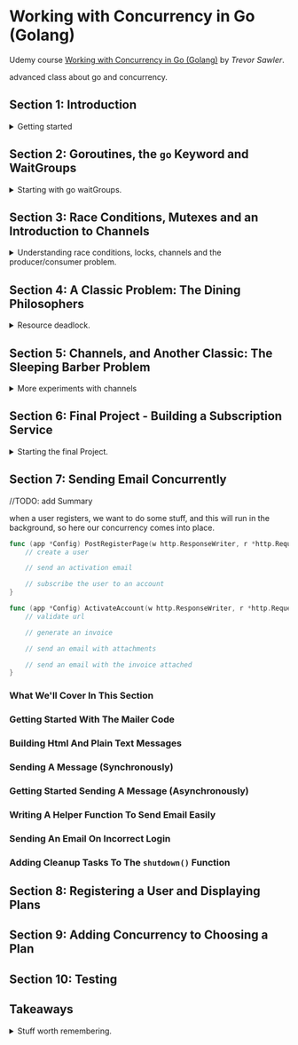 <!--
// cSpell:ignore Sawler gotemplate fatih randomMillseconds taskkill Ldate Lshortfile Ltime
-->

<link rel="stylesheet" type="text/css" href="../markdown-style.css">

# Working with Concurrency in Go (Golang)

Udemy course [Working with Concurrency in Go (Golang)](https://www.udemy.com/course/working-with-concurrency-in-go-golang) by *Trevor Sawler*.

advanced class about go and concurrency.

## Section 1: Introduction

<details>
<summary>
Getting started
</summary>

> Don't communicate by sharing memory, share memory by communicating.

it's easy to run stuff in the background, we simply add `go` and launch a goroutines. but if we wish to communicate between those functions (goroutines), we can use:

1. primitives from go <golang>sync</golang> package
2. locks and mutexes
3. waitGroups
4. channels

we shouldn't use shared memory and complicated synchronization primitives, instead, we should just pass data in channels.\
concurrent programming is hard and error-prone, so if we don't use it, we shouldn't have it. and if we must use it, it should be kept to the minimum.

the course will show the basic types in the sync package: <golang>mutexes</golang> (semaphores) and <golang>waitGroups</golang>. then apply them in three classic computer science problems:

- [Producer/Consumer](https://en.wikipedia.org/wiki/Producer-consumer_problem)
- [Dining Philosophers](https://en.wikipedia.org/wiki/Dining_philosophers_problem)
- [Sleeping Barber](https://en.wikipedia.org/wiki/Sleeping_barber_problem)


then we'll also build a project for ourself, a subscription service that sends emails, generates PDF files and we'll have testing for it.

we install go, visual studio code,the go extension for vsCode (we install all the suggested tools), the gotemplate-syntax extension and make.

</details>

## Section 2: Goroutines, the `go` Keyword and WaitGroups

<details>
<summary>
Starting with go waitGroups.
</summary>

This section will focus on goroutines, how to use them, what are the problems with them, and how to solve the problems.
Goroutines are functions that run in the background (concurrently with other code). they are simple to use, but can create problems.

### Creating GoRoutines and Identifying a Problem

<details>
<summary>
demonstrating a problem with goroutines.
</summary>

we start with the basic main file. and copy the sample code into it.\
actually the <golang>main</golang> itself is a goroutine. goroutines aren't normal processor threads, instead, they are specialized lightweight threads. they are managed by the go scheduler.\
we add a new function "printSomething" that prints whatever is passed to it. to make a function call concurrent, we prefix it with the <golang>go</golang> keyword, then it runs in it's own thread. but if the program concludes before the goroutine completes, then we never see the output.

we can fix this in several ways, and we'll start with the **worst one** - this is by delaying the main thread execution using `time.sleep(1 * time.Second)` to waste time.


```go
package main

import (
	"fmt"
)

func printSomething(s string) {
	fmt.Println(s)
}

func main() {
	// if you run the program with this line uncommented, and the lines 20 commented,
	// everything works as expected
	printSomething("This is the first thing to be printed!")

	// but if you comment out line 15 and uncomment the one below this comment,
	// running the program will (probably) just print out the final message,
	// since the program terminates before the goroutine started by this
	// command does not have time to finish.
	//go printSomething("This is the first thing to be printed!")

	// in order to give the goroutine from line 20 time to finish, we could
	// wait for second by uncommenting the line below, but this is hardly
	// a good solution.
	//time.Sleep(1 * time.Second)

	printSomething("This is the second thing to be printed!")
}
```

</details>

### WaitGroups to the Rescue

<details>
<summary>
Using waitGroups.
</summary>

now lets show why the <golang>sleep</golang> solution is a bad idea, we create a slice (range) of strings called words, we loop over it and call the goroutine. they are all printed, but not it the original order.\
In the real order, we don't know how long an operation will be, so how can we choose how long to wait for? if the list of words was thousands of words, maybe we wouldn't see them all if we just waited a single second. this line of action gets us nowhere, so we introduce <golang>waitGroups</golang> as an alternative.

we create the variable wg of type <golang>sync.WaitGroup</golang>, and we add entries the size of the words slice and after the loop use the <golang>wg.Wait()</golang> operator. we need to modify function to take the workGroup as a pointer, and decrease the value with a deferred command. **WaitGroups shouldn't be copied or modified**.\
if the waitGroup is at zero, then we get an error. they can't be decreased below that value.

```go
package main

import (
	"fmt"
	"sync"
)

func printSomething(s string, wg *sync.WaitGroup) {
	defer wg.Done()

	fmt.Println(s)
}

func main() {
	var wg sync.WaitGroup

	words := []string{
		"alpha",
		"beta",
		"delta",
		"gamma",
		"pi",
		"zeta",
		"eta",
		"theta",
		"epsilon",
	}

	wg.Add(len(words))

	for i, x := range words {
		go printSomething(fmt.Sprintf("%d: %s", i, x), &wg)
	}

	wg.Wait()

	wg.Add(1)
	printSomething("This is the second thing to be printed!", &wg)
}
```

</details>

### Writing Tests with WaitGroups

<details>
<summary>
Testing Goroutines
</summary>

if we have too many entires in the waitGroup and all our goroutines have completed, we won't hang forever. instead, we get a deadlock fatal error - "all goroutines are asleep".

lets look at the testfile.\
we capture the standard output stream from the operating system with <golang>os.Pipe()</golang> and <golang>os.StdOut</golang>. once we finished with the waitGroup, we can close the pipe and read the data from the stream.

```go
package main

import (
	"io"
	"os"
	"strings"
	"sync"
	"testing"
)

func Test_printSomething(t *testing.T) {
	stdOut := os.Stdout

	r, w, _ := os.Pipe()
	os.Stdout = w

	var wg sync.WaitGroup
	wg.Add(1)

	go printSomething("epsilon", &wg)

	wg.Wait()

	_ = w.Close()

	result, _ := io.ReadAll(r)
	output := string(result)

	os.Stdout = stdOut

	if !strings.Contains(output, "epsilon"){
		t.Errorf("Expected to find epsilon, but it is not there")
	}
}
```

</details>

### Challenge 1: Working With WaitGroup

<details>
<summary>
Checking What We learned
</summary>

now we have a challenge, we need to modify the code so that it uses goroutines and prints at the correct order. we also need to add tests!

this it the original code!

```go
package main

import (
	"fmt"
)

var msg string

func updateMessage(s string) {
	msg = s
}

func printMessage() {
	fmt.Println(msg)
}

func main() {

	// challenge: modify this code so that the calls to updateMessage() on lines
	// 28, 30, and 33 run as goroutines, and implement wait groups so that
	// the program runs properly, and prints out three different messages.
	// Then, write a test for all three functions in this program: updateMessage(),
	// printMessage(), and main().

	msg = "Hello, world!"

	updateMessage("Hello, universe!")
	printMessage()

	updateMessage("Hello, cosmos!")
	printMessage()

	updateMessage("Hello, world!")

	printMessage()
}
```

my code is in "\challenges\challenge-1\main.go".

```sh
cd challenges\challenge-1
go run .
go test .
```

#### Solution to Challenge

the solution used package level variables for the waiting group. I hate this.

</details>

</details>

## Section 3: Race Conditions, Mutexes and an Introduction to Channels

<details>
<summary>
Understanding race conditions, locks, channels and the producer/consumer problem.
</summary>

this section covers other issues in concurrent programming: race conditions, locking with <golang>mutex</golang> and <golang>channels</golang>.

<golang>mutex</golang> allows to lock resources that are used by two or more goroutines, and we need to control access to it, and to prevent them from changing the data at the same time. <golang>channels</golang> share data between goroutines (either uniDirectional or biDirectional).

### Race Conditions: An Example

<details>
<summary>
Showing how a race condition can happen.
</summary>

we start by creating a go program with a race condition. we still use <golang>waitGroups</golang>, so we will wait for the operations to finish, but the two updates can still happen in the same time!

```go
package main

import (
	"fmt"
	"sync"
)

var msg string
var wg sync.WaitGroup

func updateMessage(s string) {
	defer wg.Done()
	msg = s
}

func main() {
	msg = "Hello, world!"

	wg.Add(2)
	go updateMessage("Hello, universe!")
	go updateMessage("Hello, cosmos!")
	wg.Wait()

	fmt.Println(msg)

}
```

we can fire the program with the `go run` command, and after running them a few times, we see different results. we can also run `go run -race` and get a warning that we have a race condition.

#### Adding `sync.Mutex` to Our Code

the fixed code adds a <golang>sync.Mutex</golang>, a lock that only one thread can hold.  a mutex should never be copied, and only passed as a pointer.

```go
package main

import (
	"fmt"
	"sync"
)

var msg string
var wg sync.WaitGroup

func updateMessage(s string, m *sync.Mutex) {
	defer wg.Done()

	m.Lock() // take mutex
	msg = s
	m.Unlock() // release mutex
}

func main() {
	msg = "Hello, world!"

	var mutex sync.Mutex

	wg.Add(2)
	go updateMessage("Hello, universe!", &mutex)
	go updateMessage("Hello, cosmos!", &mutex)
	wg.Wait()

	fmt.Println(msg)
}
```

we still have indeterminate order, but no race condition. we can confirm with `go run -race`.

#### Testing For Race Conditions

we can write tests to check our earlier code, we can add the `-race` flag to the `go test` command.

```go
package main

import "testing"

func Test_updateMessage(t *testing.T) {
	msg = "Hello, world!"

	wg.Add(2)
	go updateMessage("x")
	go updateMessage("Goodbye, cruel world!")
	wg.Wait()

	if msg != "Goodbye, cruel world!" {
		t.Error("incorrect value in msg")
	}
}
```

</details>

### A More Complex Example

<details>
<summary>
A more complex example of modifying data with locks.
</summary>

a more complex command, using both <golang>waitGroups</golang> and <golang>mutex</golang> and showing how race conditions can corrupt our data. our program will be an income calculator, we have custom <golang>struct</golang> with two fields. and we will calculate our income for each week and build up a yearly total. we also use the goroutine as an inlined expression, rather than define it outside.\
if we only use waitGroups, each goroutine will read the value and modify it, without knowing that other has modified between reading and writing. we can check for data races and we get a warning.

```go
package main

import (
	"fmt"
	"sync"
)


var wg sync.WaitGroup

type Income struct {
	Source string
	Amount int
}

func main() {
	// variable for bank balance
	var bankBalance int
	var balance sync.Mutex

	// print out starting values
	fmt.Printf("Initial account balance: $%d.00", bankBalance)
	fmt.Println()

	// define weekly revenue
	incomes := []Income{
		{Source: "Main job", Amount: 500},
		{Source: "Gifts", Amount: 10},
		{Source: "Part time job", Amount: 50},
		{Source: "Investments", Amount: 100},
	}

	wg.Add(len(incomes))

	// loop through 52 weeks and print out how much is made; keep a running total
	for i, income := range incomes {

		go func(i int, income Income) {
			defer wg.Done()

			for week := 1; week <= 52; week++ {
				balance.Lock()
				temp := bankBalance
				temp += income.Amount
				bankBalance = temp
				balance.Unlock()
				
				fmt.Printf("On week %d, you earned $%d.00 from %s\n", week, income.Amount, income.Source)
			}
		}(i, income)
	}

	wg.Wait()

	// print out final balance
	fmt.Printf("Final bank balance: $%d.00", bankBalance)
	fmt.Println()
}
```

#### Writing a Test for our Weekly Income Project

we can a test to see the correct amount is being tallied. we know that $(500 + 100 + 50 + 10)* 12 = 34320$, so we test for that number. and again, we need to capture the output.

```go
package main

import (
	"io"
	"os"
	"strings"
	"testing"
)

func Test_main(t *testing.T) {
	stdOut := os.Stdout
	r, w, _ := os.Pipe()
	os.Stdout = w
	main()
	_ = w.Close()
	result, _ := io.ReadAll(r)
	output := string(result)
	os.Stdout = stdOut
	if ! strings.Contains(output, "$34320.00") {
		t.Error("wrong balance returned")
	}
}
```

</details>

### Producer/Consumer - Using Channels For The First Time

<details>
<summary>
The Producer Consumer project about a Pizzeria.
</summary>

the producer-consumer problem (by *Dijkstra*) deals with the issue of having concurrent "writers" who create or produce data and "readers" that need to read or consume the data. the readers must wait until there's data to read.

we start with an outline of the program. our example will describe a pizzeria, with the producers being the pizzeria making pizzas, and the consumers being customers who eat the pizzas. in our example, sometimes we will fail in creating a pizza.\
The important thing is that we use the <golang>channels</golang> with <golang>chan</golang> keyword. we can have a channel of channels!

```go
package main

const NumberOfPizzas = 10

var pizzasMade, pizzasFailed, total int

type Producer struct {
	data chan PizzaOrder
	quit chan chan error
}

type PizzaOrder struct {
	pizzaNumber int
	message     string
	success     bool
}

func main() {
	// seed the random number generator

	// print out a message

	// create a producer

	// run the producer in the background

	// create and run consumer

	// print out the ending message
}
```

#### Getting Started with the Producer - The Pizzeria Function

Now we focus on creating the producer function. we initialize our random number generator with a seed from the <golang>math/rand</golang> package, and we add a module from github to print colored text.

the producer has two fields, a channel of pizza order and a channel of channels of errors. we create the using the <golang>make</golang> function to create the inner channels. we pass the producer to a function that we run as a goroutine.\
**when we are done with a channel, we must close it.**, so we create a function that on the producer type called *Close* that we can use. in the next section, we will use the <golang>select</golang> operator to make decision based on the data in the channel.

```go
package main

import (
	"math/rand"
	"time"

	"github.com/fatih/color"
)

const NumberOfPizzas = 10

var pizzasMade, pizzasFailed, total int

type Producer struct {
	data chan PizzaOrder
	quit chan chan error
}

type PizzaOrder struct {
	pizzaNumber int
	message     string
	success     bool
}

func (p *Producer) Close() error {
	ch := make(chan error)
	p.quit <- ch
	return <-ch
}

func pizzeria(pizzaMaker *Producer) {
	// keep track of which pizza we are making

	// run forever or until we receive a quit notification
	// try to make pizzas
	for {
		// try to make a pizza
		// decision
	}
}

func main() {
	// seed the random number generator
	rand.Seed(time.Now().UnixNano())

	// print out a message
	color.Cyan("The Pizzeria is open for business!")
	color.Cyan("----------------------------------")

	// create a producer
	pizzaJob := &Producer{
		data: make(chan PizzaOrder),
		quit: make(chan chan error),
	}

	// run the producer in the background
	go pizzeria(pizzaJob)

	// create and run consumer

	// print out the ending message
}

```

#### Making a Pizza: the `makePizza` Function

now we create a function that creates a pizza, which returns a pointer a pizzaOrder object. we add some delay to make things easier to see during program execution. we decide that for some cases, the pizza creation failed, and we have different reasons for it to fail.\
if we don't need to create a new pizza, we return a pizza order object without increasing the number.

```go
func (p *Producer) Close() error {
	ch := make(chan error)
	p.quit <- ch
	return <-ch
}

func makePizza(pizzaNumber int) *PizzaOrder {
	pizzaNumber++
	if pizzaNumber <= NumberOfPizzas {
		delay := rand.Intn(5) + 1
		fmt.Printf("Received order #%d!\n", pizzaNumber)

		rnd := rand.Intn(12) + 1
		msg := ""
		success := false

		if rnd < 5 {
			pizzasFailed++
		} else {
			pizzasMade++
		}
		total++

		fmt.Printf("Making pizza #%d. It will take %d seconds....\n", pizzaNumber, delay)
		// delay for a bit
		time.Sleep(time.Duration(delay) * time.Second)

		if rnd <=2 {
			msg = fmt.Sprintf("*** We ran out of ingredients for pizza #%d!", pizzaNumber)
		} else if rnd <= 4 {
			msg = fmt.Sprintf("*** The cook quit while making pizza #%d!", pizzaNumber)
		} else {
			success = true
			msg = fmt.Sprintf("Pizza order #%d is ready!", pizzaNumber)
		}

		p := PizzaOrder{
			pizzaNumber: pizzaNumber,
			message: msg,
			success: success,
		}

		return &p

	}

	return &PizzaOrder{
		pizzaNumber: pizzaNumber,
	}
}

func pizzeria(pizzaMaker *Producer) {
	// keep track of which pizza we are making
	var i = 0

	// run forever or until we receive a quit notification
	// try to make pizzas
	for {
		currentPizza := makePizza(i)
		// try to make a pizza
		// decision
	}
}
```

#### Finishing Up the Producer Code

now we want to listen to the channels we created.

```go
func pizzeria(pizzaMaker *Producer) {
	// keep track of which pizza we are making
	var i = 0

	// run forever or until we receive a quit notification
	// try to make pizzas
	for {
		currentPizza := makePizza(i)
		if currentPizza != nil {
			i = currentPizza.pizzaNumber
			select {
				// we tried to make a pizza (something was sent to the data channel)
				case pizzaMaker.data <- *currentPizza:
				case quitChan:= <- pizzaMaker.quit:
					// close channels
					close(pizzaMaker.data)
					close(quitChan)
					return // exit goroutine
			}
		}
	}
}
```

the program still doesn't work as we wanted, since we don't wait for a the goroutine, and we haven't created consumers.

#### Creating and Running the Consumer: Ordering a Pizza

we head back to the `main()` function. we want to create a consumer.
we loop over the channel of pizza orders, and if we're done with the orders, we close the channel.

```go
func main() {
	// seed the random number generator
	rand.Seed(time.Now().UnixNano())

	// print out a message
	color.Cyan("The Pizzeria is open for business!")
	color.Cyan("----------------------------------")

	// create a producer
	pizzaJob := &Producer{
		data: make(chan PizzaOrder),
		quit: make(chan chan error),
	}

	// run the producer in the background
	go pizzeria(pizzaJob)

	// create and run consumer
	for i := range pizzaJob.data {
		if i.pizzaNumber <= NumberOfPizzas {
			if i.success {
				color.Green(i.message)
				color.Green("Order #%d is out for delivery!", i.pizzaNumber)
			} else {
				color.Red(i.message)
				color.Red("The customer is really mad!")
			}
		} else {
			color.Cyan("Done making pizzas...")
			err := pizzaJob.Close()
			if err != nil {
				color.Red("*** Error closing channel!", err)
			}
		}
	}

	// print out the ending message
}

```
#### Finishing up Our Producer/Consumer Project

we can also add a finishing message to make sure all our producers finished. we use the `switch` statement.

```go
	// ... the code from above
	// print out the ending message
	color.Cyan("-----------------")
	color.Cyan("Done for the day.")

	color.Cyan("We made %d pizzas, but failed to make %d, with %d attempts in total.", pizzasMade, pizzasFailed, total)

	switch {
	case pizzasFailed > 9:
		color.Red("It was an awful day...")
	case pizzasFailed >= 6:
		color.Red("It was not a very good day...")
	case pizzasFailed >= 4:
		color.Yellow("It was an okay day....")
	case pizzasFailed >= 2:
		color.Yellow("It was a pretty good day!")
	default:
		color.Green("It was a great day!")
	}
```

</details>

</details>

## Section 4: A Classic Problem: The Dining Philosophers

<details>
<summary>
Resource deadlock.
</summary>

Another classic problem, also by *Dijkstra*, meant to show resource deadlock. this time we'll go back to using the <golang>sync</golang> package.

### Getting Started With The Problem

<details>
<summary>
introducing the problem.
</summary>

> The Dining Philosophers problem is well known in computer science circles. Five philosophers, numbered from 0 through 4, live in a house where the table is laid for them.\
> each philosopher has their own place at the table. Their only difficulty – besides those of philosophy – is that the dish served is a very difficult kind of spaghetti which has to be eaten with two forks. There are two forks next to each plate, so that presents no difficulty.\
> As a consequence, however, this means that no two neighbors may be eating simultaneously, since there are five philosophers and five forks.

we start with the problem statement, and create an outline for the program. we create data structures for our objects. a philosopher needs to have two specific forks in order to eat. we define some variables:

- how many times does each philosopher needs to eat before he's done.
- a delay between each time a philosopher eats
- the time it takes for the philosopher to eat
- some delay


```go
package main

import (
	"fmt"
	"sync"
	"time"
)

// Philosopher is a struct which stores information about a philosopher.
type Philosopher struct {
	name      string
	rightFork int
	leftFork  int
}

// philosophers is list of all philosophers.
var philosophers = []Philosopher{
	{name: "Plato", leftFork: 4, rightFork: 0},
	{name: "Socrates", leftFork: 0, rightFork: 1},
	{name: "Aristotle", leftFork: 1, rightFork: 2},
	{name: "Pascal", leftFork: 2, rightFork: 3},
	{name: "Locke", leftFork: 3, rightFork: 4},
}

// Define a few variables.
var hunger = 3                  // how many times a philosopher eats
var eatTime = 1 * time.Second   // how long it takes to eatTime
var thinkTime = 3 * time.Second // how long a philosopher thinks
var sleepTime = 1 * time.Second // how long to wait when printing things out

func main() {
	// print out a welcome message
	fmt.Println("Dining Philosophers Problem")
	fmt.Println("---------------------------")
	fmt.Println("The table is empty.")

	// start the meal
	dine()

	// print out finished message
	fmt.Println("The table is empty.")

}
```

the important functions are `dine()` (the driver function) and `diningProblem()` goroutine. we have a waitGroup to count the number of hungry philosophers (when it's down to zero, we're done), a waitGroup to wait until all philosophers are seated at the table, and a map of mutexes for each fork.\


```go
func dine() {
	// wg is the WaitGroup that keeps track of how many philosophers are still at the table. When it reaches zero, everyone is finished eating and has left. We add 5 (the number of philosophers) to this wait group.
	wg := &sync.WaitGroup{}
	wg.Add(len(philosophers))

	// We want everyone to be seated before they start eating, so create a WaitGroup for that, and set it to 5.
	seated := &sync.WaitGroup{}
	seated.Add(len(philosophers))

	// forks is a map of all 5 forks. Forks are assigned using the fields leftFork and rightFork in the Philosopher type. Each fork, then, can be found using the index (an integer), and each fork has a unique mutex.
	var forks = make(map[int]*sync.Mutex)
	for i := 0; i < len(philosophers); i++ {
		forks[i] = &sync.Mutex{}
	}

	// Start the meal by iterating through our slice of Philosophers.
	for i := 0; i < len(philosophers); i++ {
		// fire off a goroutine for the current philosopher
		go diningProblem(philosophers[i], wg, forks, seated)
	}

	// Wait for the philosophers to finish. This blocks until the wait group is 0.
	wg.Wait()
}
```
each philosophers is represented by a goroutine, which when completed, means the philosopher finished eating.

```go
// diningProblem is the function fired off as a goroutine for each of our philosophers. It takes one philosopher, our WaitGroup to determine when everyone is done, a map containing the mutexes for every fork on the table, and a WaitGroup used to pause execution of every instance of this goroutine until everyone is seated at the table.
func diningProblem(philosopher Philosopher, wg *sync.WaitGroup, forks map[int]*sync.Mutex, seated *sync.WaitGroup) {
	defer wg.Done()
}
```

</details>

### Implementing the `diningProblem` Logic

<details>
<summary>
Doing the actual work
</summary>

now we want the philosophers to actually eat. we first have them seated (which means all goroutines have started). and now each philosopher can try grabbing the forks (there is a specific order for this to happen to avoid a logical deadlock).


```go
func diningProblem(philosopher Philosopher, wg *sync.WaitGroup, forks map[int]*sync.Mutex, seated *sync.WaitGroup) {
	defer wg.Done()

	// seat the philosopher at the table
	fmt.Printf("%s is seated at the table.\n", philosopher.name)
	
	// Decrement the seated WaitGroup by one.
	seated.Done()

	// Wait until everyone is seated.
	seated.Wait()

	// Have this philosopher eatTime and thinkTime "hunger" times (3).
	for i := hunger; i > 0; i-- {
		// Get a lock on the left and right forks. We have to choose the lower numbered fork first in order to avoid a logical race condition, which is not detected by the -race flag in tests; 
		// if we don't do this, we have the potential for a deadlock, since two philosophers will wait endlessly for the same fork.
		// Note that the goroutine will block (pause) until it gets a lock on both the right and left forks.
		if philosopher.leftFork > philosopher.rightFork {
			forks[philosopher.rightFork].Lock()
			fmt.Printf("\t%s takes the right fork.\n", philosopher.name)
			forks[philosopher.leftFork].Lock()
			fmt.Printf("\t%s takes the left fork.\n", philosopher.name)
		} else {
			forks[philosopher.leftFork].Lock()
			fmt.Printf("\t%s takes the left fork.\n", philosopher.name)
			forks[philosopher.rightFork].Lock()
			fmt.Printf("\t%s takes the right fork.\n", philosopher.name)
		}
		
		// By the time we get to this line, the philosopher has a lock (mutex) on both forks.
		fmt.Printf("\t%s has both forks and is eating.\n", philosopher.name)
		time.Sleep(eatTime)

		// The philosopher starts to think, but does not drop the forks yet.
		fmt.Printf("\t%s is thinking.\n", philosopher.name)
		time.Sleep(thinkTime)

		// Unlock the mutexes for both forks.
		forks[philosopher.leftFork].Unlock()
		forks[philosopher.rightFork].Unlock()

		fmt.Printf("\t%s put down the forks.\n", philosopher.name)
	}

	// The philosopher has finished eating, so print out a message.
	fmt.Println(philosopher.name, "is satisfied.")
	fmt.Println(philosopher.name, "left the table.")
}
```

</details>

### Challenge 2: Printing Out The Order in Which the Meal is Finished

<details>
<summary>
Checking What We learned
</summary>

the challenge is to take the existing code, and modify it so that we keep a record of the order in which they finished eating, so we need to lock something.

my code is in "\challenges\challenge-2\main.go".

1. I created a slice of strings, and checked for each iteration if this was the final one, and if so, pushed the name into the array, however, this can lead to a race condition, if two philosophers need finished at the same time and aren't sharing a fork.
2. instead, I created a new mutex, which is taken after the hunger loop, and appends the name of the philosopher to it.

this is the same as the solution provided in the course.
</details>

### Writing a Test for Our Program

<details>
<summary>
adding some tests.
</summary>

we add a test file that tests the `dine` function. we test it with zero delay values, and with varying delays as well.

</details>

</details>

## Section 5: Channels, and Another Classic: The Sleeping Barber Problem

<details>
<summary>
More experiments with channels
</summary>

More focus on <golang>channels</golang>, which are a means to communicate with and from goroutines. they can buffered or unbuffered. a channel must be closed after use. the channel only accepts one kind of data.\
later, we will implement the sleeping barbershop problem, and even go further with it!

### Introduction to Channels

<details>
<summary>
Simple Channels program
</summary>

a simple application to demonstrate the use of channels. we create a ping-pong application, which will communicate with two channels, and print one response for each input from the user, until the user quits the problem by supplying the "Q" input.\
The user writes a string, and the program writes it back in upper-case.

```go
package main

import (
	"fmt"
	"strings"
)

// shout has two parameters: a receive only chan ping, and a send only chan pong.
// Note the use of <- in function signature. It simply takes whatever string it gets from the ping channel, 
// converts it to uppercase and appends a few exclamation marks, and then sends the transformed text to the pong channel.
func shout(ping <-chan string, pong chan<- string) {
	for {
		// read from the ping channel. Note that the GoRoutine waits here -- it blocks until something is received on this channel.
		s := <-ping

		pong <- fmt.Sprintf("%s!!!", strings.ToUpper(s))
	}
}

func main() {
	// create two channels. Ping is what we send to, and pong is what comes back.
	ping := make(chan string)
	pong := make(chan string)

	// start a goroutine
	go shout(ping, pong)

	fmt.Println("Type something and press ENTER (enter Q to quit)")

	for {
		// print a prompt
		fmt.Print("-> ")

		// get user input
		var userInput string
		_, _ = fmt.Scanln(&userInput)

		if userInput == strings.ToLower("q") {
			// jump out of for loop
			break
		}

		// send userInput to "ping" channel
		ping <- userInput

		// wait for a response from the pong channel. 
		// Again, program blocks (pauses) until it receives something from that channel.
		response := <-pong

		// print the response to the console.
		fmt.Println("Response:", response)
	}

	fmt.Println("All done. Closing channels.")

	// close the channels
	close(ping)
	close(pong)
}
```

notice that at the end of the program we close both channels. we do this to avoid resource leaks.

we can define our channels as being "receive only" or "send only". we simply put the `<-` before or after the <golang>chan</golang> keyword. in this case "ping" is a receive-only channel, and pong is "send-only".\

```go
func shout(ping <-chan string, pong chan<- string) {
	// ....
}
```

reading from a channel has an optional parameter, a boolean that tells us if the channel is healthy. if the value is false, then the channel was already closed.

</details>

### The `select` Statement

<details>
<summary>
The select statement with channels
</summary>

we have two function (which we will use a goroutines) that will write to a channel, the main function will listen to the channels with a <golang>select</golang> statement. we can read from the same channel in multiple statements,  and either of them can be chosen. we can have a default case to avoid a deadlock, but it can lead to an busy-waiting and wasting CPU.

```go
package main

import (
	"fmt"
	"time"
)

func server1(ch chan string) {
	for {
		time.Sleep(6 * time.Second)
		ch <- "This is from server 1"
	}
}

func server2(ch chan string) {
	for {
		time.Sleep(3 * time.Second)
		ch <- "This is from server 2"
	}
}

func main() {
	fmt.Println("Select with channels")
	fmt.Println("--------------------")

	channel1 := make(chan string)
	channel2 := make(chan string)

	go server1(channel1)
	go server2(channel2)

	for {
		select {
		// because we have multiple cases listening to the same channels, random ones are selected
		case s1 := <-channel1:
			fmt.Println("Case one:", s1)
		case s2 := <-channel1:
			fmt.Println("Case two:", s2)
		case s3 := <-channel2:
			fmt.Println("Case three:", s3)
		case s4 := <-channel2:
			fmt.Println("Case four:", s4)
		// default:
			// avoiding deadlock
		}
	}
}
```

</details>

### Buffered Channels

<details>
<summary>
channels that hold more than a single piece of data.
</summary>

a channel can contain more than one value. this makes the channel able to hold more values: `ch := make(chan int, 10)`. while there is space in the buffer, we don't need to wait for someone to read from the channel before writing into it.

```go
package main

import (
	"fmt"
	"time"
)

func listenToChan(ch chan int) {
	for {
		// print a got data message
		i := <-ch
		fmt.Println("Got", i, "from channel")

		// simulate doing a lot of work
		time.Sleep(1 * time.Second)
	}
}

func main() {
	ch := make(chan int, 10)

	go listenToChan(ch)

	for i := 0; i <= 100; i++ {
		// the first 10 times through this loop, things go quickly; after that, things slow down.
		fmt.Println("sending", i, "to channel...")
		ch <- i
		fmt.Println("sent", i, "to channel!")
	}

	fmt.Println("Done!")
	close(ch)
}
```
</details>

### The Sleeping Barber Project

<summary>
Another problem by Dijkstra.
</summary>
<details>


> - A barber goes to work in a barbershop with a waiting room with a fixed number of seats.
> - If no one is in the waiting room, the barber goes to sleep.
> - When a client shows up, if there are no seats available, they leave.
> - If there is a seat available, and the barber is sleeping, the client wakes the barber up and gets a haircut.
> - If the barber is busy, the client takes a seat and wait their turn.
> - Once the shop closes, no more clients are allowed in, but the barber has to stay until everyone who is waiting gets a haircut.

the point of this program in this course is that we don't need to use primitives. we can use channels instead.\
As always, we first define the outline for the application.

```go
package main

// This is a simple demonstration of how to solve the Sleeping Barber dilemma, a classic computer science problem which illustrates the complexities that arise when there are multiple operating system processes.
// Here, we have a finite number of barbers, a finite number of seats in a waiting room, a fixed length of time the barbershop is open, and clients arriving at (roughly) regular intervals.
// When a barber has nothing to do, he or she checks the waiting room for new clients, and if one or more is there, a haircut takes place. Otherwise, the barber goes to sleep until a new client arrives.


// variables

func main() {
	// seed our random number generator

	// print welcome message

	// create channels if we need any

	// create the barbershop

	// add barbers

	// start the barbershop as a goroutine

	// add clients

	// block until the barbershop is closed
}
```

#### Defining some Variables, the Barbershop, and Getting Started with the Code

we define some data structures, such as BarberShop (the course has it in a different file), and we assign values to our variables:

- seating capacity
- customer arrival rate
- duration to cut each haircut

we start with seeding the random number generator and we write some colored text.\
we want some channels, one for clients - buffered to allow more than one. and a channel that marks that we are done for the day.

```go
import (
	"math/rand"
	"time"

	"github.com/fatih/color"
)

// different file
type BarberShop struct {
	ShopCapacity    int
	HairCutDuration time.Duration
	NumberOfBarbers int
	BarbersDoneChan chan bool
	ClientsChan     chan string
	Open            bool
}

// variables
var seatingCapacity = 10
var arrivalRate = 100
var cutDuration = 1000 * time.Millisecond
var timeOpen = 10 * time.Second

func main() {
	// seed our random number generator
	rand.Seed(time.Now().UnixNano())

	// print welcome message
	color.Yellow("The Sleeping Barber Problem")
	color.Yellow("---------------------------")

	// create channels if we need any
	clientChan := make(chan string, seatingCapacity)
	doneChan := make(chan bool)

	// create the barbershop
	shop := BarberShop{
		ShopCapacity: seatingCapacity,
		HairCutDuration: cutDuration,
		NumberOfBarbers: 0,
		ClientsChan: clientChan,
		BarbersDoneChan: doneChan,
		Open: true,
	}

	color.Green("The shop is open for the day!")

	// add barbers

	// start the barbershop as a goroutine

	// add clients

	// block until the barbershop is closed
}
```

next time we'll define a barber as a goroutine.

#### Adding a Barber

now we define the `addBarber` function, with the BarberShop pointer as the receiver. it itself launches a goroutine, but the calling code doesn't launch this such.\
there is a loop with a break condition, and we listen on a channel with the second parameter (which will be false once the channel is closed). when the shop is closed and there are no customers in the channel, we decrease the number of barbers in the shop. if there are no customers, the barber goes to sleep, and will sleep until there is a customer or the shop closes.

```go
func (shop *BarberShop) addBarber(barber string) {
	shop.NumberOfBarbers++

	go func() {
		isSleeping := false
		color.Yellow("%s goes to the waiting room to check for clients.", barber)

		for {
			// if there are no clients, the barber goes to sleep
			if len(shop.ClientsChan) == 0 {
				color.Yellow("There is nothing to do, so %s takes a nap.", barber)
				isSleeping = true
			}

			client, shopOpen := <-shop.ClientsChan

			if shopOpen {
				if isSleeping {
					color.Yellow("%s wakes %s up.", client, barber)
					isSleeping = false
				}
				// cut hair
				shop.cutHair(barber, client)
			} else {
				// shop is closed, so send the barber home and close this goroutine
				shop.sendBarberHome(barber)
				return
			}
		}
	}()
}

func (shop *BarberShop) cutHair(barber, client string) {
	color.Green("%s is cutting %s's hair.", barber, client)
	time.Sleep(shop.HairCutDuration)
	color.Green("%s is finished cutting %s's hair.", barber, client)
}

func (shop *BarberShop) sendBarberHome(barber string) {
	color.Cyan("%s is going home.", barber)
	shop.BarbersDoneChan <- true
}
```
#### Starting the Barbershop as a Goroutine

In the main function, we add a goroutine that will wake up a after a specified time and close the shop. we use the <golang>time.After()</golang> function for this. we have a channel saying the shop is in the process of closing, and a channel saying the shop is closed.

```go
func main() {
	// seed our random number generator
	rand.Seed(time.Now().UnixNano())

	// print welcome message
	color.Yellow("The Sleeping Barber Problem")
	color.Yellow("---------------------------")

	// create channels if we need any
	clientChan := make(chan string, seatingCapacity)
	doneChan := make(chan bool)

	// create the barbershop
	shop := BarberShop{
		ShopCapacity:    seatingCapacity,
		HairCutDuration: cutDuration,
		NumberOfBarbers: 0,
		ClientsChan:     clientChan,
		BarbersDoneChan: doneChan,
		Open:            true,
	}

	color.Green("The shop is open for the day!")

	// add barbers
	shop.addBarber("Frank")

	// start the barbershop as a goroutine
	shopClosing := make(chan bool)
	closed := make(chan bool)

	go func() {
		<-time.After(timeOpen)
		shopClosing <- true
		shop.closeShopForDay()
		closed <- true
	}()

	// add clients

	// block until the barbershop is closed

	time.Sleep(5 * time.Second)
}
```

more interesting, we add a function on the barbershop to close the shop and wait for all the remaining barbers in the shop to be done. then we close the channel and print a message.

```go
func (shop *BarberShop) closeShopForDay() {
	color.Cyan("Closing shop for the day.")

	close(shop.ClientsChan)
	shop.Open = false

	for a := 1; a <= shop.NumberOfBarbers; a++ {
		<-shop.BarbersDoneChan
	}

	close(shop.BarbersDoneChan)

	color.Green("---------------------------------------------------------------------")
	color.Green("The barbershop is now closed for the day, and everyone has gone home.")
}
```

#### Sending Clients to the Shop

time to add clients, people who would go to the shop and get a haircut. in the main function, we add a goroutine. if the shop is closing or closed, the goroutine finishes (returns), if not, for each random period of time (defined by the arrival rate), we call a new function to add a client. we also replace our sleep delay at the end of the program with a read from the barbershop closed channel.

```go
func main() {
	//..

	// add clients
	i := 1

	go func() {
		for {
			// get a random number with average arrival rate
			randomMillseconds := rand.Int() % (2 * arrivalRate)
			select {
			case <-shopClosing:
				return
			case <-time.After(time.Millisecond * time.Duration(randomMillseconds)):
				shop.addClient(fmt.Sprintf("Client #%d", i))
				i++
			}
		}
	}()

	// block until the barbershop is closed
	<-closed
}
```

if there is a client, we also need to check the waiting room capacity. if the selector matches the channel, the client is added to waiting queue, if the channel is full, then we match the default case is matched and we don't add the client. 

```go
func (shop *BarberShop) addClient(client string) {
	// print out a message
	color.Green("*** %s arrives!", client)

	if shop.Open {
		select {
		case shop.ClientsChan <- client:
			color.Yellow("%s takes a seat in the waiting room.", client)
		default:
			color.Red("The waiting room is full, so %s leaves.", client)
		}
	} else {
		color.Red("The shop is already closed, so %s leaves!", client)
	}
}
```

#### Trying Things out

we can run the program and see the output, the color really help us. we can change the seating capacity or add more barbers to work in the shop. 

</details>

</details>

## Section 6: Final Project - Building a Subscription Service

<details>
<summary>
Starting the final Project.
</summary>

A fake application that sells subscriptions, with an API and backend.

### Setting Up A Simple Web Application

<details>
<summary>
The Project Outline and getting imports
</summary>

we start with setting the project as a web application. we set it up in a new folder "final-project" and create the structure.

```sh
mkdir final-project
cd final-project
go mod init final-project
mkdir cmd
mkdir cmd/web
touch cmd/web/main.go
```

we start with the main file of the package - "main.go", we define constants with <golang>const</golang> and write the outline of the program.


- database connection
- <golang>channels</golang>
- <golang>waitGroups</golang>
- application config
- listen to web connections
- manage sessions (user logins)
- set up mail

```go
package main

const webPort = "80"

func main() {
	// connect to the database

	// create sessions

	// create channels

	// create waitGroup

	// set up the application config

	// set up mail

	// listen for web connections
}
```

for the database, we will use PostgresSQL. for session management we will use the package by Alex Edwards with redis store and the go-chi routing package. we can download the packages with `go get`.


```sh
go get github.com/jackc/pgconn
go get github.com/jackc/pgx/v4
go get github.com/alexedwards/scs/v2
go get github.com/alexedwards/scs/redisstore
go get github.com/go-chi/chi/v5
go get github.com/go-chi/chi/v5/middleware
```

</details>

### Setting Up Our Docker Development Environment

<details>
<summary>
Adding containers using docker compose
</summary>

since we're using packages for Postgres and Redis, we can run them as docker containers. we add a docker compose file to our project. mailhog is a dummy mail server.

```yaml
version: '3'

services:
  # start Postgres, and ensure that data is stored to a mounted volume
  postgres:
    image: 'postgres:14.2'
    ports:
      - "5432:5432"
    restart: always
    environment:
      POSTGRES_USER: postgres
      POSTGRES_PASSWORD: password
      POSTGRES_DB: concurrency
    volumes:
      - ./db-data/postgres/:/var/lib/postgresql/data/

  #  start Redis, and ensure that data is stored to a mounted volume
  redis:
    image: 'redis:alpine'
    ports:
      - "6379:6379"
    restart: always
    volumes:
      - ./db-data/redis/:/data

  #  start mailhog
  mailhog:
    image: 'mailhog/mailhog:latest'
    ports:
      - "1025:1025"
      - "8025:8025"
    restart: always
```

we also create some folder to store the data.

```sh
mkdir db-data
mkdir db-data/postgres
mkdir db-data/redis
```

now we can run the `docker-compose up -d` to spin up the containers. this will also populate the folders with data. we can also use a database client like BeeKeeper to view the data.
</details>

### Adding Postgres

<details>
<summary>
Connecting to the database.
</summary>

now we connect to the database from our go application. we first make sure we can connect via our client. once we make sure our database is up, we start adding functions to connect to the database, we set 10 retries to connect to the database.

```go
func initDB() *sql.DB {
	conn := connectToDB()
	if conn == nil {
		log.Panic("can't connect to database")
	}
	return conn
}

func connectToDB() *sql.DB {
	counts := 0

	dsn := os.Getenv("DSN")

	for {
		connection, err := openDB(dsn)
		if err != nil {
			log.Println("postgres not yet ready...")
		} else {
			log.Print("connected to database!")
			return connection
		}

		if counts > 10 {
			return nil
		}

		log.Print("Backing off for 1 second")
		time.Sleep(1 * time.Second)
		counts++
		continue
	}
}

func openDB(dsn string) (*sql.DB, error) {
	db, err := sql.Open("pgx", dsn)
	if err != nil {
		return nil, err
	}

	err = db.Ping()
	if err != nil {
		return nil, err
	}

	return db, nil
}
```

we also need to import the packages, we use `_` to import without using in the code.

</details>

### Setting Up A Makefile

<details>
<summary>
Making our life easier using makefile.
</summary>

we can use a makefile (different ones for linux and windows). we store them in the project root folder.

> - `@` suppresses the normal 'echo' of the command that is executed.
> - `-` means ignore the exit status of the command that is executed (normally, a non-zero exit status would stop that part of the build).
> - `+` means 'execute this command under make -n' (or `make -t` or `make -q`) when commands are not normally executed.

```makefile
BINARY_NAME=my_app
PG_PASS=
DSN="host=localhost port=5432 user=postgres password=${PG_PASS}  dbname=concurrency sslmode=disable timezone=UTC connect_timeout=5"
REDIS="127.0.0.1:6379"

## build: Build binary
build:
	@echo "Building..."
	env CGO_ENABLED=0  go build -ldflags="-s -w" -o ${BINARY_NAME} ./cmd/web
	@echo "Built!"

## run: builds and runs the application
run: build
	@echo "Starting..."
	@env DSN=${DSN} REDIS=${REDIS} ./${BINARY_NAME} &
	@echo "Started!"

## clean: runs go clean and deletes binaries
clean:
	@echo "Cleaning..."
	@go clean
	@rm ${BINARY_NAME}
	@echo "Cleaned!"

## start: an alias to run
start: run

## stop: stops the running application
stop:
	@echo "Stopping..."
	@-pkill -SIGTERM -f "./${BINARY_NAME}"
	@echo "Stopped!"

## restart: stops and starts the application
restart: stop start

## test: runs all tests
test:
	go test -v ./...
```

and for windows
```makefile
PG_PASS=
DSN=host=localhost port=5432 user=postgres password=${PG_PASS} dbname=concurrency sslmode=disable timezone=UTC connect_timeout=5
BINARY_NAME=my_app.exe
REDIS="127.0.0.1:6379"

## build: builds all binaries
build:
	@go build -o ${BINARY_NAME} ./cmd/web
	@echo back end built!

run: build
	@echo Starting...
	set "DSN=${DSN}"
	set "REDIS=${REDIS}"
	start /min cmd /c ${BINARY_NAME} &
	@echo back end started!

clean:
	@echo Cleaning...
	@DEL ${BINARY_NAME}
	@go clean
	@echo Cleaned!

start: run

stop:
	@echo "Stopping..."
	@taskkill /IM ${BINARY_NAME} /F
	@echo Stopped back end

restart: stop start

test:
	@echo "Testing..."
	go test -v ./...
```

we can run `make start` to run the application and see that we connect to the postgres application.

</details>

### Adding Sessions & Redis

<details>
<summary>
Connecting To Redis for session management.
</summary>

we next want to connect to Redis and set up the user sessions. we create function to create a session manager, and one to connect to Redis. we also set up an inline function using environment variables, which we can define in the makefile.\
when we create sessions, we set the storage to redis and define some nice defaults.

```go

func initSession() *scs.SessionManager {
	// set up session
	session := scs.New()
	session.Store = redisstore.New(initRedis())
	session.Lifetime = 24 * time.Hour
	session.Cookie.Persist = true
	session.Cookie.SameSite = http.SameSiteLaxMode
	session.Cookie.Secure = true

	return session
}

func initRedis() *redis.Pool {
	redisPool := &redis.Pool{
		MaxIdle: 10,
		Dial: func() (redis.Conn, error) {
			return redis.Dial("tcp", os.Getenv("REDIS"))
		},
	}

	return redisPool
}
```
</details>

### Setting Up The Application Config

<details>
<summary>
adding a configuration type.
</summary>

we create a new file "config.go" in the main package. this file contains the application configuration, starting with the session manager, database manager, loggers and a waitGroup pointer.\
we will add more to it as we go.

```go
package main

import (
	"database/sql"
	"log"
	"sync"

	"github.com/alexedwards/scs/v2"
)

type Config struct {
	Session  *scs.SessionManager
	DB       *sql.DB
	InfoLog  *log.Logger
	ErrorLog *log.Logger
	Wait     *sync.WaitGroup
}
```

and we update our main file to populate the configuration file with the data we already have. we also setup the loggers, pointing them to the standard out with a prefix and additional data (time and source code location).

```go
func main() {
	// connect to the database
	db := initDB()

	// create sessions
	session := initSession()

	// create loggers
	infoLog := log.New(os.Stdout, "INFO\t", log.Ldate|log.Ltime)
	errorLog := log.New(os.Stdout, "ERROR\t", log.Ldate|log.Ltime|log.Lshortfile)

	// create channels

	// create waitGroup
	wg := sync.WaitGroup{}

	// set up the application config
	app := Config{
		Session:  session,
		DB:       db,
		InfoLog:  infoLog,
		ErrorLog: errorLog,
		Wait:     &wg,
	}

	// set up mail

	// listen for web connections
}
```
</details>

### Setting Up A Route & Handler For The Home Page, And Starting The Web Server

<details>
<summary>
Setting up the server and handlers.
</summary>

our application still doesn't work. we have unused variables and we are missing handlers and we aren't listen to wee connections.

in the "cmd/web" folder, we add a "handlers.go" file, and a "routes" file

```sh
touch cmd/web/handlers.go
touch cmd/web/routes.go
```

in the handlers file, we set up a receiver function on the config type, it will take a response writer and a request.

```go
package main

import "net/http"

func (app *Config) HomePage(w http.ResponseWriter, r *http.Request) {
	
}
```

in the routes file, we set up a <golang>mux</golang> router from the <golang>go-chi</golang> package, which will work the middleware and set routes for the paths. the root path will return the homepage.

```go
package main

import (
	"net/http"

	"github.com/go-chi/chi/v5"
	"github.com/go-chi/chi/v5/middleware"
)

func (app *Config) routes() http.Handler {
	// create router
	mux := chi.NewRouter()

	// set up middleware
	mux.Use(middleware.Recoverer)

	// define application routes
	mux.Get("/", app.HomePage)

	return mux
}
```

finally, we add a function to "main.go"  to listen and serve web pages. it will listen on the port 80, and we use the routes function as the server handler.

```go
func (app *Config) serve() {
	// start http server
	srv := &http.Server{
		Addr: fmt.Sprintf(":%s", webPort),
		Handler: app.routes(),
	}

	app.InfoLog.Println("Starting web server...")
	err := srv.ListenAndServe()
	if err != nil {
		log.Panic(err)
	}
}
```

at this point, we should be able to run the application, but we don't render a response.
</details>

### Setting Up Templates And Building A Render Function

<details>
<summary>
render a template http response.
</summary>

now we want to have our application serve web pages for us. we have some templates in the source code, which we add to a new folder.

```sh
mkdir cmd/web/templates
```

they are gohtml files which use go-syntax to evaluate into html pages. the "base.layout.html" defines the html structure, with other files handling more stuff like header, footer, navigation, alerts. and allowing for different content

- `template` - call a sub-template
  - `include` - is helm extension
  - `block` - like template, but with defaults
- `define` - sub-template (acts like a function)

we add a new file "render.go" which will handle general rendering of template files.\
inside this file we have the templates path as a variable (so we could change it for testing), and a general struct for passing data into templates. this includes general data and user specific data.\
We start with the render function, taking a response writer, the requests, the name of the template, and the template data struct. we always need to have some templates, no matter which page we're rendering. this files we be parsed and render using the <golang>http/template</golang> package.

```go
package main

import (
	"fmt"
	"html/template"
	"net/http"
	"time"
)

var pathToTemplates = "./cmd/web/templates"

type TemplateData struct {
	StringMap     map[string]string
	IntMap        map[string]int
	FloatMap      map[string]float64
	Data          map[string]any
	Flash         string
	Warning       string
	Error         string
	Authenticated bool
	Now           time.Time
	// User *data.User
}

func (app *Config) render(w http.ResponseWriter, r *http.Request, t string, td *TemplateData) {
	partials := []string{
		fmt.Sprintf("%s/base.layout.gohtml", pathToTemplates),
		fmt.Sprintf("%s/header.partial.gohtml", pathToTemplates),
		fmt.Sprintf("%s/navbar.partial.gohtml", pathToTemplates),
		fmt.Sprintf("%s/footer.partial.gohtml", pathToTemplates),
		fmt.Sprintf("%s/alerts.partial.gohtml", pathToTemplates),
	}

	var templateSlice []string
	templateSlice = append(templateSlice, fmt.Sprintf("%s/%s", pathToTemplates, t))

	// put the defaults and the specific template in one range.
	for _, x := range partials {
		templateSlice = append(templateSlice, x)
	}

	// create it empty
	if td == nil {
		td = &TemplateData{}
	}

	// parse the templates into a single object.
	tmpl, err := template.ParseFiles(templateSlice...)
	if err != nil {
		app.ErrorLog.Println(err)
		http.Error(w, err.Error(), http.StatusInternalServerError)
		return
	}

	// execute (populate) with data.
	if err := tmpl.Execute(w, app.AddDefaultData(td, r)); err != nil {
		app.ErrorLog.Println(err)
		http.Error(w, err.Error(), http.StatusInternalServerError)
		return
	}
}

/*
fill up notifications and user specific data.
*/
func (app *Config) AddDefaultData(td *TemplateData, r *http.Request) *TemplateData {
	td.Flash = app.Session.PopString(r.Context(), "flash")
	td.Warning = app.Session.PopString(r.Context(), "warning")
	td.Error = app.Session.PopString(r.Context(), "error")
	if app.IsAuthenticated(r) {
		td.Authenticated = true
		// TODO - get more user information
	}
	td.Now = time.Now()

	return td
}

/*
check if session contains user id
*/
func (app *Config) IsAuthenticated(r *http.Request) bool {
	return app.Session.Exists(r.Context(), "userID")
}

```

and finally, at the "handlers.go" file, we can serve the homepage template.

```go
func (app *Config) HomePage(w http.ResponseWriter, r *http.Request) {
	app.render(w, r, "home.page.gohtml", nil)
}
```

we still don't have session information, so that's the next step.
</details>

### Adding Session Middleware

<details>
<summary>
Adding the session middleware to the router.
</summary>

we add a new file "middleware.go", like all middleware,it takes an http handler, modifies it and returns.

```go
package main

import "net/http"

func (app *Config) SessionLoad(next http.Handler) http.Handler {
	return app.Session.LoadAndSave(next)
}
```

we add it to the router we created in "routes.go", simply by telling the router object to use it.

```go

func (app *Config) routes() http.Handler {
	// create router
	mux := chi.NewRouter()

	// set up middleware
	mux.Use(middleware.Recoverer)
	mux.Use(app.SessionLoad)

	// define application routes
	mux.Get("/", app.HomePage)

	return mux
}
```

at this point, we should see an actual web page when we navigate to the web application.
</details>

### Setting Up Additional Stub Handlers And Routes

<details>
<summary>
Add empty methods for handlers and routes
</summary>

we add some stub handlers to handle other pages. this is done in the "handlers.go" and the "routes.go" files.

stubs:

```go
func (app *Config) HomePage(w http.ResponseWriter, r *http.Request) {
	app.render(w, r, "home.page.gohtml", nil)
}

func (app *Config) LoginPage(w http.ResponseWriter, r *http.Request) {
	app.render(w, r, "login.page.gohtml", nil)
}

func (app *Config) PostLoginPage(w http.ResponseWriter, r *http.Request) {

}

func (app *Config) Logout(w http.ResponseWriter, r *http.Request) {

}

func (app *Config) RegisterPage(w http.ResponseWriter, r *http.Request) {
	app.render(w, r, "register.page.gohtml", nil)
}

func (app *Config) PostRegisterPage(w http.ResponseWriter, r *http.Request) {

}

func (app *Config) ActivateAccount(w http.ResponseWriter, r *http.Request) {

}
```

registering handlers on the routes:

```go
func (app *Config) routes() http.Handler {
	// create router
	mux := chi.NewRouter()

	// set up middleware
	mux.Use(middleware.Recoverer)
	mux.Use(app.SessionLoad)

	// define application routes
	mux.Get("/", app.HomePage)

	mux.Get("/login", app.LoginPage)
	mux.Post("/login", app.PostLoginPage)
	mux.Get("/logout", app.Logout)
	mux.Get("/register", app.RegisterPage)
	mux.Post("/register", app.PostRegisterPage)
	mux.Get("/activate-account", app.ActivateAccount)

	return mux
}
```

</details>

### Implementing Graceful Shutdown

<details>
<summary>
Listen to Os.Events and wait for operations to finish.
</summary>

when our application stops, we want to wait for actions to complete, such as sending emails, creating invoices, etc..\
we run goroutine that listens on the interrupt system calls <golang>Os.Signal</golang> as a channel, and blocks while waiting for the signals on the channel. when it receive the signals we defined, it will wake up, perform some actions and the quit the program. in our case, we will delay shutdown until the waitGroup is empty.

```go
func (app *Config) listenForShutdown() {
	quit := make(chan os.Signal, 1)
	signal.Notify(quit, syscall.SIGINT, syscall.SIGTERM)
	<-quit
	app.shutdown()
	os.Exit(0)
}

func (app *Config) shutdown() {
	// perform any cleanup tasks
	app.InfoLog.Println("would run cleanup tasks...")

	// block until waitGroup is empty
	app.Wait.Wait()

	app.InfoLog.Println("closing channels and shutting down application...")
}
```
</details>

### Populating The Database

<details>
<summary>
Filling in some dummy data.
</summary>

from the course resource files, we can take the "db.sql" file. it contains sql commands to create our postgres database tables and insert a dummy user. 

- `CREATE TABLE`
- `ALTER TABLE`
- `CREATE SEQUENCE`
- `INSERT INTO`

</details>

### Adding A Data Package And Database Models

<details>
<summary>
Interfacing with the data in the database.
</summary>

we add some source files to a new folder "data", this is a package that is consumed by the application.

- "user.go" - defines the user data object as a go struct with CRUD operations
- "plan.go" - plan go struct, sql commands, utilities
- "models.go" - exposes the tables from the database connection

we update the Config struct with the new models type in "config.go.

```go
type Config struct {
	Session  *scs.SessionManager
	DB       *sql.DB
	InfoLog  *log.Logger
	ErrorLog *log.Logger
	Wait     *sync.WaitGroup
	Models   data.Models
}
```

in the "main.go" file, we instantiate the struct with the call 
```go
func main() {
	// code before
	// set up the application config
	app := Config{
		Session:  session,
		DB:       db,
		InfoLog:  infoLog,
		ErrorLog: errorLog,
		Wait:     &wg,
		Models:   data.New(db),
	}
	// code after
}
```
</details>


### Implementing The Login/Logout Functions

<details>
<summary>
implement logic about log-in.
</summary>

back in the "handlers.go" file, we want to implement to logic of user log-in and log-out.\
at the start of each operation, we renew the session token (using the context), we don't care about the result.\
For log-in, our request is the http form with email and password. we search for the user in the database based on the email, and then check the user object if the password matches. if we get errors, we can put them into the session object. if our login data matches, we push the user data into the session.\
before we store the data, we need to register this type with the session by calling `gob.Register(data.User{})`

```go
func (app *Config) PostLoginPage(w http.ResponseWriter, r *http.Request) {
	_ = app.Session.RenewToken(r.Context())

	// parse form post
	err := r.ParseForm()
	if err != nil {
		app.ErrorLog.Println(err)
	}

	// get email and password from form post
	email := r.Form.Get("email")
	password := r.Form.Get("password")

	user, err := app.Models.User.GetByEmail(email)
	if err != nil {
		app.Session.Put(r.Context(), "error", "Invalid credentials.")
		http.Redirect(w, r, "/login", http.StatusSeeOther)
		return
	}

	// check password
	validPassword, err := user.PasswordMatches(password)
	if err != nil {
		app.Session.Put(r.Context(), "error", "Invalid credentials.")
		http.Redirect(w, r, "/login", http.StatusSeeOther)
		return
	}

	if !validPassword{
		app.Session.Put(r.Context(), "error", "Invalid credentials.")
		http.Redirect(w, r, "/login", http.StatusSeeOther)
		return
	}

	// okay, so log user in
	app.Session.Put(r.Context(), "userID", user.ID)
	app.Session.Put(r.Context(), "user", user)

	app.Session.Put(r.Context(), "flash", "Successful login!")

	// redirect the user
	http.Redirect(w, r, "/", http.StatusSeeOther)
}
```

the logout is simpler, we destroy the user session to remove all stored data from the context, renew the session and redirect the user.

```go
func (app *Config) Logout(w http.ResponseWriter, r *http.Request) {
	// clean up session
	_ = app.Session.Destroy(r.Context())
	_ = app.Session.RenewToken(r.Context())

	http.Redirect(w, r, "/login", http.StatusSeeOther)
}
```
</details>


</details>

## Section 7: Sending Email Concurrently

<!-- <details> -->
<summary>
//TODO: add Summary
</summary>

when a user registers, we want to do some stuff, and this will run in the background, so here our concurrency comes into place.

```go
func (app *Config) PostRegisterPage(w http.ResponseWriter, r *http.Request) {
	// create a user

	// send an activation email

	// subscribe the user to an account
}

func (app *Config) ActivateAccount(w http.ResponseWriter, r *http.Request) {
	// validate url 

	// generate an invoice

	// send an email with attachments

	// send an email with the invoice attached
}
```

### What We'll Cover In This Section
### Getting Started With The Mailer Code
### Building Html And Plain Text Messages
### Sending A Message (Synchronously)
### Getting Started Sending A Message (Asynchronously)
### Writing A Helper Function To Send Email Easily
### Sending An Email On Incorrect Login
### Adding Cleanup Tasks To The `shutdown()` Function


</details>

## Section 8: Registering a User and Displaying Plans
## Section 9: Adding Concurrency to Choosing a Plan
## Section 10: Testing

## Takeaways

<details>
<summary>
Stuff worth remembering.
</summary>

- `go version`
- `go build`
- `go run`
  - `-race` - see race condition
- `go fmt`
- `go install`
- `go get`
- `go test`
  - `-race` - check for race condition
- `go mod` - modules(dependencies) 
  - go.mod and go.sum files
  - `init` - start a new mod file
  - `tidy`
  - `vendor`
- `go work` - workspace setup
  - go.work file

### The Sync Package

<details>
<summary>
Synchronization Primitives: mutexes, waitGroups and channels.
</summary>

[documentation](https://pkg.go.dev/sync)

<golang>Synchronization stuff</golang>

- pass <golang>waitGroup</golang> variables by reference (pointer), not by copy.
- if the waitGroup value goes below 0, we get an error.
- directional channels (as function parameters):
  - `func foo(ping <-chan string, pong chan<- string)`
  - parameter-name, chan, type
  - ping is a receiving/input channel - we "read" from it. can't close the channel from here.
  - pong is a sending/output channel - we "write" to it.

</details>

Other Packages

- [go-chi/chi](https://github.com/go-chi/chi) - routing
- [alexedwards/scs](https://github.com/alexedwards/scs) - session management
- [jackc/pgconn](https://github.com/jackc/pgconn) - postgres connection

</details>

